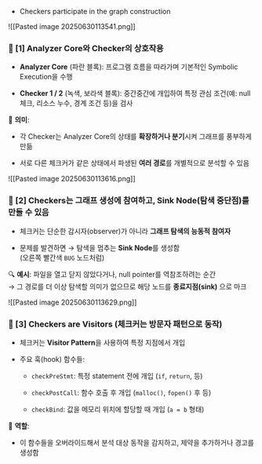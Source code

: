 
- Checkers participate in the graph construction

![[Pasted image 20250630113541.png]]
### 🔹 [1] Analyzer Core와 Checker의 상호작용

- **Analyzer Core** (파란 블록): 프로그램 흐름을 따라가며 기본적인 Symbolic Execution을 수행
    
- **Checker 1 / 2** (녹색, 보라색 블록): 중간중간에 개입하여 특정 관심 조건(예: null 체크, 리소스 누수, 경계 조건 등)을 검사
    

🧩 **의미**:

- 각 Checker는 Analyzer Core의 상태를 **확장하거나 분기**시켜 그래프를 풍부하게 만듦
    
- 서로 다른 체크커가 같은 상태에서 파생된 **여러 경로**를 개별적으로 분석할 수 있음


![[Pasted image 20250630113616.png]]
### 🔹 [2] Checkers는 그래프 생성에 참여하고, Sink Node(탐색 중단점)를 만들 수 있음

- 체크커는 단순한 감시자(observer)가 아니라 **그래프 탐색의 능동적 참여자**
    
- 문제를 발견하면 → 탐색을 멈추는 **Sink Node**를 생성함  
    (오른쪽 빨간색 `BUG` 노드처럼)
    

🔍 **예시**: 파일을 열고 닫지 않았다거나, null pointer를 역참조하려는 순간  
→ 그 경로를 더 이상 탐색할 의미가 없으므로 해당 노드를 **종료지점(sink)** 으로 마크


![[Pasted image 20250630113629.png]]
### 🔹 [3] Checkers are Visitors (체크커는 방문자 패턴으로 동작)

- 체크커는 **Visitor Pattern**을 사용하여 특정 지점에서 개입
    
- 주요 훅(hook) 함수들:
    
    - `checkPreStmt`: 특정 statement 전에 개입 (`if`, `return`, 등)
        
    - `checkPostCall`: 함수 호출 후 개입 (`malloc()`, `fopen()` 후 등)
        
    - `checkBind`: 값을 메모리 위치에 할당할 때 개입 (`a = b` 형태)
        

🧠 **역할**:

- 이 함수들을 오버라이드해서 분석 대상 동작을 감지하고, 제약을 추가하거나 경고를 생성함